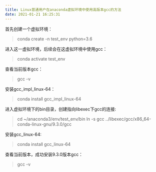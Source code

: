 ```yaml
---
title: Linux普通用户在anaconda虚拟环境中使用高版本gcc的方法
date: 2021-01-21 16:25:31
---
```

首先创建一个虚拟环境：
>conda create -n test_env python=3.6

进入这一虚拟环境，后续会在这虚拟环境中使用gcc：
>conda activate test_env

查看当前版本gcc：
>gcc -v

安装gcc_impl_linux-64：
>conda install gcc_impl_linux-64

进入虚拟环境下的bin目录，创建指向libexec下gcc的连接:
>cd ~/anaconda3/env/test_env/bin
ln -s gcc ../libexec/gcc/x86_64-conda-linux-gnu/9.3.0/gcc

安装gcc_linux-64:
>conda install gcc_linux-64

查看当前版本，成功安装9.3.0版本gcc：
>gcc -v
